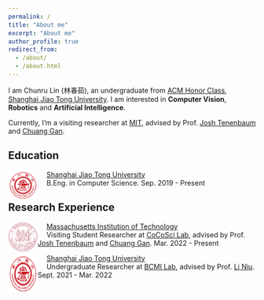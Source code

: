 ```yaml
---
permalink: /
title: "About me"
excerpt: "About me"
author_profile: true
redirect_from: 
  - /about/
  - /about.html
---
```


I am Chunru Lin (林春茹), an undergraduate from [ACM Honor Class](https://acm.sjtu.edu.cn/home), [Shanghai Jiao Tong University](https://en.sjtu.edu.cn/). I am interested in **Computer Vision**, **Robotics** and **Artificial Intelligence**. 

Currently, I’m a visiting researcher at [MIT](https://www.mit.edu/), advised by Prof. [Josh Tenenbaum](http://web.mit.edu/cocosci/josh.html) and [Chuang Gan](https://people.csail.mit.edu/ganchuang/).

## Education

<img src="../images/sjtu.png" alt="sjtu" width="60" height="60" style="float: left" />&emsp; [Shanghai Jiao Tong University](http://en.sjtu.edu.cn/)  
&emsp; B.Eng. in Computer Science. Sep. 2019 - Present

## Research Experience

<img src="../images/mit.png" alt="mit" width="60" height="60" style="float: left" />&emsp; [Massachusetts Institution of Technology](https://www.mit.edu/)  
&emsp; Visiting Student Researcher at [CoCoSci Lab](https://cocosci.mit.edu/), advised by Prof. [Josh Tenenbaum](http://web.mit.edu/cocosci/josh.html) and [Chuang Gan](https://people.csail.mit.edu/ganchuang/). Mar. 2022 - Present

<img src="../images/sjtu.png" alt="sjtu" width="60" height="80" style="float: left" />&emsp; [Shanghai Jiao Tong University](http://en.sjtu.edu.cn/)  
&emsp; Undergraduate Researcher at [BCMI Lab](https://bcmi.sjtu.edu.cn/), advised by Prof. [Li Niu](http://www.ustcnewly.com/). Sept. 2021 - Mar. 2022
